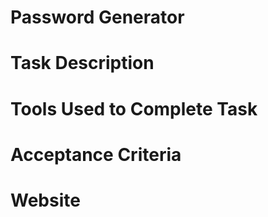 # Password Generator

# Task Description

# Tools Used to Complete Task

# Acceptance Criteria

# Website
